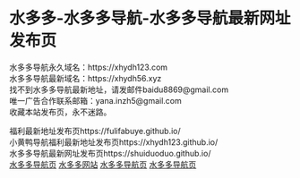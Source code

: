 <h1>水多多-水多多导航-水多多导航最新网址发布页</h1>
水多多导航永久域名：https://xhydh123.com</br>
水多多导航最新域名：https://xhydh56.xyz</br>
找不到水多多导航最新地址，请发邮件baidu8869@gmail.com</br>
唯一广告合作联系邮箱：yana.inzh5@gmail.com</br>
收藏本站发布页，永不迷路。



福利最新地址发布页https://fulifabuye.github.io/</br>
小黄鸭导航福利最新地址发布页https://xhydh123.github.io/</br>
水多多导航最新网址发布页https://shuiduoduo.github.io/</br>
<a href="https://shuiduoduo.github.io/shuiduoduo1.html">水多多导航页</a>
<a href="https://shuiduoduo.github.io/shuiduoduo2.html">水多多网站</a>
<a href="https://shuiduoduo.github.io/shuiduoduo3.html">水多多导航页</a>
<a href="https://shuiduoduo.github.io/shuiduoduo4.html">水多多导航页</a>
